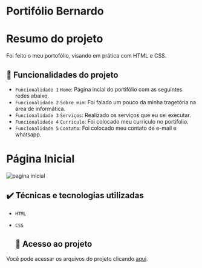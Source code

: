 # Portifólio Bernardo

# Resumo do projeto
Foi feito o meu portofólio, visando em prática com HTML e CSS. 

## 🔨 Funcionalidades do projeto
- `Funcionalidade 1` `Home`: Página incial do portifólio com as seguintes redes abaixo.
- `Funcionalidade 2` `Sobre mim`: Foi falado um pouco da minha tragetória na área de informática.
- `Funcionalidade 3` `Serviços`: Realizado os serviços que eu sei executar.
- `Funcionalidade 4` `Curriculo`: Foi colocado meu curriculo no portifolio.
- `Funcionalidade 5` `Contato`: Foi colocado meu contato de e-mail e whatsapp.
  
# Página Inicial
![pagina inicial](https://github.com/bernardocarvalho21/bernardo-portifolio/assets/79481047/93b38745-3754-4b76-aab6-fd0d360cc140)


## ✔️ Técnicas e tecnologias utilizadas
- ``HTML``
- ``CSS``

  ## 📁 Acesso ao projeto
Você pode acessar os arquivos do projeto clicando [aqui](https://https://github.com/bernardocarvalho21/bernardo-portifolio).
